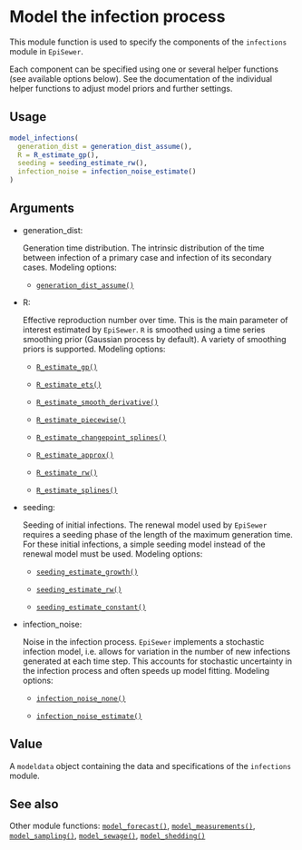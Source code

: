 # Model the infection process

This module function is used to specify the components of the
`infections` module in `EpiSewer`.

Each component can be specified using one or several helper functions
(see available options below). See the documentation of the individual
helper functions to adjust model priors and further settings.

## Usage

``` r
model_infections(
  generation_dist = generation_dist_assume(),
  R = R_estimate_gp(),
  seeding = seeding_estimate_rw(),
  infection_noise = infection_noise_estimate()
)
```

## Arguments

- generation_dist:

  Generation time distribution. The intrinsic distribution of the time
  between infection of a primary case and infection of its secondary
  cases. Modeling options:

  - [`generation_dist_assume()`](https://adrian-lison.github.io/EpiSewer/reference/generation_dist_assume.md)

- R:

  Effective reproduction number over time. This is the main parameter of
  interest estimated by `EpiSewer`. `R` is smoothed using a time series
  smoothing prior (Gaussian process by default). A variety of smoothing
  priors is supported. Modeling options:

  - [`R_estimate_gp()`](https://adrian-lison.github.io/EpiSewer/reference/R_estimate_gp.md)

  - [`R_estimate_ets()`](https://adrian-lison.github.io/EpiSewer/reference/R_estimate_ets.md)

  - [`R_estimate_smooth_derivative()`](https://adrian-lison.github.io/EpiSewer/reference/R_estimate_smooth_derivative.md)

  - [`R_estimate_piecewise()`](https://adrian-lison.github.io/EpiSewer/reference/R_estimate_piecewise.md)

  - [`R_estimate_changepoint_splines()`](https://adrian-lison.github.io/EpiSewer/reference/R_estimate_changepoint_splines.md)

  - [`R_estimate_approx()`](https://adrian-lison.github.io/EpiSewer/reference/R_estimate_approx.md)

  - [`R_estimate_rw()`](https://adrian-lison.github.io/EpiSewer/reference/R_estimate_rw.md)

  - [`R_estimate_splines()`](https://adrian-lison.github.io/EpiSewer/reference/R_estimate_splines.md)

- seeding:

  Seeding of initial infections. The renewal model used by `EpiSewer`
  requires a seeding phase of the length of the maximum generation time.
  For these initial infections, a simple seeding model instead of the
  renewal model must be used. Modeling options:

  - [`seeding_estimate_growth()`](https://adrian-lison.github.io/EpiSewer/reference/seeding_estimate_growth.md)

  - [`seeding_estimate_rw()`](https://adrian-lison.github.io/EpiSewer/reference/seeding_estimate_rw.md)

  - [`seeding_estimate_constant()`](https://adrian-lison.github.io/EpiSewer/reference/seeding_estimate_constant.md)

- infection_noise:

  Noise in the infection process. `EpiSewer` implements a stochastic
  infection model, i.e. allows for variation in the number of new
  infections generated at each time step. This accounts for stochastic
  uncertainty in the infection process and often speeds up model
  fitting. Modeling options:

  - [`infection_noise_none()`](https://adrian-lison.github.io/EpiSewer/reference/infection_noise_none.md)

  - [`infection_noise_estimate()`](https://adrian-lison.github.io/EpiSewer/reference/infection_noise_estimate.md)

## Value

A `modeldata` object containing the data and specifications of the
`infections` module.

## See also

Other module functions:
[`model_forecast()`](https://adrian-lison.github.io/EpiSewer/reference/model_forecast.md),
[`model_measurements()`](https://adrian-lison.github.io/EpiSewer/reference/model_measurements.md),
[`model_sampling()`](https://adrian-lison.github.io/EpiSewer/reference/model_sampling.md),
[`model_sewage()`](https://adrian-lison.github.io/EpiSewer/reference/model_sewage.md),
[`model_shedding()`](https://adrian-lison.github.io/EpiSewer/reference/model_shedding.md)
